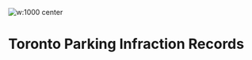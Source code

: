 ![w:1000 center](https://www.google.ca/url?sa=i&url=https%3A%2F%2Fwww.parkgreenp.com%2Fpark%2F&psig=AOvVaw0ToNEkHHxY-Yf_umEKfCxH&ust=1667852508399000&source=images&cd=vfe&ved=0CAoQjRxqFwoTCPDtqvawmvsCFQAAAAAdAAAAABAH)
# Toronto Parking Infraction Records
